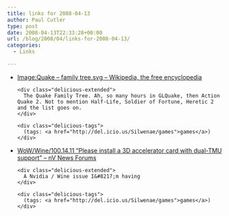 ```yaml
---
title: links for 2008-04-13
author: Paul Cutler
type: post
date: 2008-04-13T22:33:28+00:00
url: /blog/2008/04/links-for-2008-04-13/
categories:
  - Links

---
```

<ul class="delicious">
  <li>
    <div class="delicious-link">
      <a href="http://en.wikipedia.org/wiki/Image:Quake_-_family_tree.svg">Image:Quake &#8211; family tree.svg &#8211; Wikipedia, the free encyclopedia</a>
    </div>
    
    <div class="delicious-extended">
      The Quake Family Tree. Ah, so many hours in GLQuake, then Action Quake 2. Not to mention Half-Life, Soldier of Fortune, Heretic 2 and the list goes on.
    </div>
    
    <div class="delicious-tags">
      (tags: <a href="http://del.icio.us/Silwenae/games">games</a>)
    </div>
  </li>
  
  <li>
    <div class="delicious-link">
      <a href="http://www.nvnews.net/vbulletin/showthread.php?t=94687">WoW/Wine/100.14.11 &#8220;Please install a 3D accelerator card with dual-TMU support&#8221; &#8211; nV News Forums</a>
    </div>
    
    <div class="delicious-extended">
      A Nvidia / Wine issue I&#8217;m having
    </div>
    
    <div class="delicious-tags">
      (tags: <a href="http://del.icio.us/Silwenae/games">games</a>)
    </div>
  </li>
</ul>